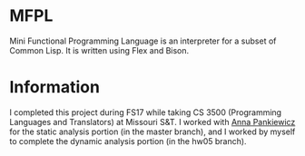 # MFPL

Mini Functional Programming Language is an interpreter for a subset of Common Lisp. It is written using Flex and Bison.

# Information

I completed this project during FS17 while taking CS 3500 (Programming Languages and Translators) at Missouri S&T. I worked with [Anna Pankiewicz](https://github.com/annapankiewicz) for the static analysis portion (in the master branch), and I worked by myself to complete the dynamic analysis portion (in the hw05 branch).
